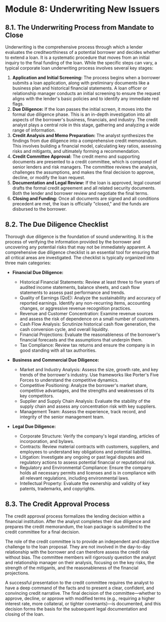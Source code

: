 # Module 8: Underwriting New Issuers

## 8.1. The Underwriting Process from Mandate to Close
Underwriting is the comprehensive process through which a lender evaluates the creditworthiness of a potential borrower and decides whether to extend a loan. It is a systematic procedure that moves from an initial inquiry to the final funding of the loan. While the specific steps can vary, a typical corporate loan underwriting process involves several key stages:
1.  **Application and Initial Screening:** The process begins when a borrower submits a loan application, along with preliminary documents like a business plan and historical financial statements. A loan officer or relationship manager conducts an initial screening to ensure the request aligns with the lender's basic policies and to identify any immediate red flags.
2.  **Due Diligence:** If the loan passes the initial screen, it moves into the formal due diligence phase. This is an in-depth investigation into all aspects of the borrower's business, financials, and industry. The credit analyst plays a central role in this stage, gathering and analyzing a wide range of information.
3.  **Credit Analysis and Memo Preparation:** The analyst synthesizes the findings from due diligence into a comprehensive credit memorandum. This involves building a financial model, calculating key ratios, assessing risks and mitigants, and ultimately forming a recommendation.
4.  **Credit Committee Approval:** The credit memo and supporting documents are presented to a credit committee, which is composed of senior lenders and risk managers. The committee reviews the analysis, challenges the assumptions, and makes the final decision to approve, decline, or modify the loan request.
5.  **Documentation and Legal Review:** If the loan is approved, legal counsel drafts the formal credit agreement and all related security documents. Both the lender and borrower review and negotiate the final terms.
6.  **Closing and Funding:** Once all documents are signed and all conditions precedent are met, the loan is officially "closed," and the funds are disbursed to the borrower.

## 8.2. The Due Diligence Checklist
Thorough due diligence is the foundation of sound underwriting. It is the process of verifying the information provided by the borrower and uncovering any potential risks that may not be immediately apparent. A comprehensive due diligence checklist is an essential tool for ensuring that all critical areas are investigated. The checklist is typically organized into three main categories:

*   **Financial Due Diligence:**
    *   Historical Financial Statements: Review at least three to five years of audited income statements, balance sheets, and cash flow statements to assess past performance and trends.
    *   Quality of Earnings (QoE): Analyze the sustainability and accuracy of reported earnings. Identify any non-recurring items, accounting changes, or aggressive revenue recognition practices.
    *   Revenue and Customer Concentration: Examine revenue sources and assess the risk of dependence on a small number of customers.
    *   Cash Flow Analysis: Scrutinize historical cash flow generation, the cash conversion cycle, and overall liquidity.
    *   Financial Projections: Evaluate the reasonableness of the borrower's financial forecasts and the assumptions that underpin them.
    *   Tax Compliance: Review tax returns and ensure the company is in good standing with all tax authorities.

*   **Business and Commercial Due Diligence:**
    *   Market and Industry Analysis: Assess the size, growth rate, and key trends of the borrower's industry. Use frameworks like Porter's Five Forces to understand the competitive dynamics.
    *   Competitive Positioning: Analyze the borrower's market share, competitive advantages, and the strengths and weaknesses of its key competitors.
    *   Supplier and Supply Chain Analysis: Evaluate the stability of the supply chain and assess any concentration risk with key suppliers.
    *   Management Team: Assess the experience, track record, and integrity of the senior management team.

*   **Legal Due Diligence:**
    *   Corporate Structure: Verify the company's legal standing, articles of incorporation, and bylaws.
    *   Contracts: Review material contracts with customers, suppliers, and employees to understand key obligations and potential liabilities.
    *   Litigation: Investigate any ongoing or past legal disputes and regulatory actions to assess potential financial or reputational risk.
    *   Regulatory and Environmental Compliance: Ensure the company holds all necessary permits and licenses and is in compliance with all relevant regulations, including environmental laws.
    *   Intellectual Property: Evaluate the ownership and validity of key patents, trademarks, and copyrights.

## 8.3. The Credit Approval Process
The credit approval process formalizes the lending decision within a financial institution. After the analyst completes their due diligence and prepares the credit memorandum, the loan package is submitted to the credit committee for a final decision.

The role of the credit committee is to provide an independent and objective challenge to the loan proposal. They are not involved in the day-to-day relationship with the borrower and can therefore assess the credit risk without bias. The committee members will rigorously question the analyst and relationship manager on their analysis, focusing on the key risks, the strength of the mitigants, and the reasonableness of the financial projections.

A successful presentation to the credit committee requires the analyst to have a deep command of the facts and to present a clear, confident, and convincing credit narrative. The final decision of the committee—whether to approve, decline, or approve with modified terms (e.g., requiring a higher interest rate, more collateral, or tighter covenants)—is documented, and this decision forms the basis for the subsequent legal documentation and closing of the loan.
